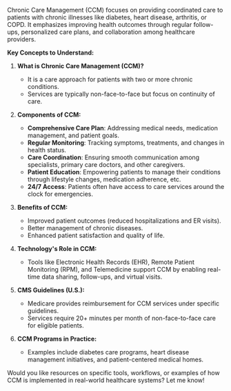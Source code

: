 Chronic Care Management (CCM) focuses on providing coordinated care to patients with chronic illnesses like diabetes, heart disease, arthritis, or COPD. It emphasizes improving health outcomes through regular follow-ups, personalized care plans, and collaboration among healthcare providers.

**Key Concepts to Understand:**
1. **What is Chronic Care Management (CCM)?**  
   - It is a care approach for patients with two or more chronic conditions.
   - Services are typically non-face-to-face but focus on continuity of care.

2. **Components of CCM:**
   - **Comprehensive Care Plan**: Addressing medical needs, medication management, and patient goals.
   - **Regular Monitoring**: Tracking symptoms, treatments, and changes in health status.
   - **Care Coordination**: Ensuring smooth communication among specialists, primary care doctors, and other caregivers.
   - **Patient Education**: Empowering patients to manage their conditions through lifestyle changes, medication adherence, etc.
   - **24/7 Access**: Patients often have access to care services around the clock for emergencies.

3. **Benefits of CCM:**
   - Improved patient outcomes (reduced hospitalizations and ER visits).
   - Better management of chronic diseases.
   - Enhanced patient satisfaction and quality of life.

4. **Technology's Role in CCM:**
   - Tools like Electronic Health Records (EHR), Remote Patient Monitoring (RPM), and Telemedicine support CCM by enabling real-time data sharing, follow-ups, and virtual visits.

5. **CMS Guidelines (U.S.):**
   - Medicare provides reimbursement for CCM services under specific guidelines.
   - Services require 20+ minutes per month of non-face-to-face care for eligible patients.

6. **CCM Programs in Practice:**
   - Examples include diabetes care programs, heart disease management initiatives, and patient-centered medical homes.

Would you like resources on specific tools, workflows, or examples of how CCM is implemented in real-world healthcare systems? Let me know!
